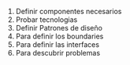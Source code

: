 1) Definir componentes necesarios
2) Probar tecnologias
3) Definir Patrones de diseño
4) Para definir los boundaries
5) Para definir las interfaces
6) Para descubrir problemas

